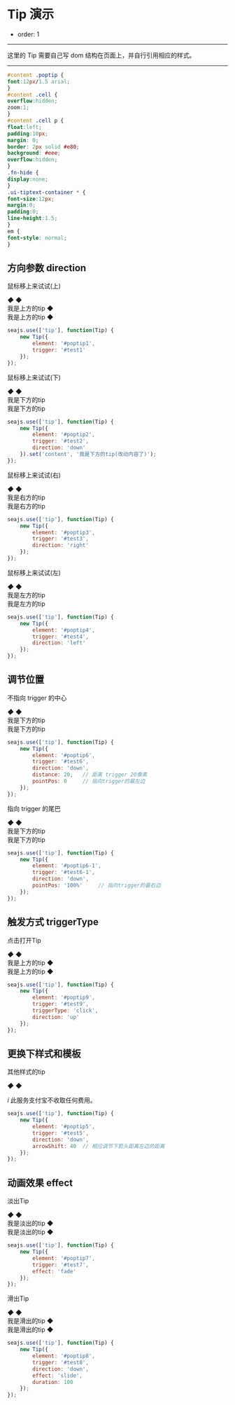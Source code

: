 # Tip 演示

- order: 1

---

这里的 Tip 需要自己写 dom 结构在页面上，并自行引用相应的样式。

---

`````css
#content .poptip {
font:12px/1.5 arial;
}
#content .cell {
overflow:hidden;
zoom:1;
}
#content .cell p {
float:left;
padding:10px;
margin: 0;
border: 2px solid #e80;
background: #eee;
overflow:hidden;
}
.fn-hide {
display:none;
}
.ui-tiptext-container * {
font-size:12px;
margin:0;
padding:0;
line-height:1.5;
}
em {
font-style: normal;
}
`````
<link rel="stylesheet" href="http://modules.spmjs.org/alice/poptip/1.0.0/poptip-debug.css" type="text/css" media="screen" charset="utf-8">
<link rel="stylesheet" href="http://modules.spmjs.org/alice/tiptext/1.0.0/tiptext-debug.css" type="text/css" media="screen" charset="utf-8">

## 方向参数 direction

<div class="cell">
    <p id="test1">鼠标移上来试试(上)</p>
</div>

<div class="examples">
<div class="ui-poptip fn-hide" id="poptip1">
    <div class="ui-poptip-shadow">
    <div class="ui-poptip-container">
        <div class="ui-poptip-arrow ui-poptip-arrow-7">
            <em>◆</em>
            <span>◆</span>
        </div>                  
        <div class="ui-poptip-content" data-role="content">
            <div>我是上方的tip ◆</div>
            <div>我是上方的tip ◆</div>            
        </div>
    </div>
    </div>
</div>
</div>

````javascript
seajs.use(['tip'], function(Tip) {
    new Tip({
        element: '#poptip1',    
        trigger: '#test1'
    });
});
````

<div class="cell">
    <p id="test2">鼠标移上来试试(下)</p>
</div>

<div class="examples">
<div class="ui-poptip fn-hide" id="poptip2">
    <div class="ui-poptip-shadow">
    <div class="ui-poptip-container">
        <div class="ui-poptip-arrow ui-poptip-arrow-11">
            <em>◆</em>
            <span>◆</span>
        </div>                  
        <div class="ui-poptip-content" data-role="content">
            <div>我是下方的tip</div>
            <div>我是下方的tip</div>       
        </div>
    </div>
    </div>
</div>
</div>

````javascript
seajs.use(['tip'], function(Tip) {
    new Tip({
        element: '#poptip2',
        trigger: '#test2',
        direction: 'down'
    }).set('content', '我是下方的tip(改动内容了)');
});
````

<div class="cell">
    <p id="test3">鼠标移上来试试(右)</p>
</div>

<div class="examples">
<div class="ui-poptip fn-hide" id="poptip3">
    <div class="ui-poptip-shadow">
    <div class="ui-poptip-container">
        <div class="ui-poptip-arrow ui-poptip-arrow-10">
            <em>◆</em>
            <span>◆</span>
        </div>                  
        <div class="ui-poptip-content" data-role="content">
            <div>我是右方的tip</div>
            <div>我是右方的tip</div>
        </div>
    </div>
    </div>
</div>
</div>

````javascript
seajs.use(['tip'], function(Tip) {
    new Tip({
        element: '#poptip3',
        trigger: '#test3',
        direction: 'right'
    });
});
````

<div class="cell">
    <p id="test4">鼠标移上来试试(左)</p>
</div>

<div class="examples">
<div class="ui-poptip fn-hide" id="poptip4">
    <div class="ui-poptip-shadow">
    <div class="ui-poptip-container">
        <div class="ui-poptip-arrow ui-poptip-arrow-2">
            <em>◆</em>
            <span>◆</span>
        </div>
        <div class="ui-poptip-content" data-role="content">
            <div>我是左方的tip</div>
            <div>我是左方的tip</div>
        </div>
    </div>
    </div>
</div>
</div>

````javascript
seajs.use(['tip'], function(Tip) {
    new Tip({
        element: '#poptip4',
        trigger: '#test4',
        direction: 'left'
    });
});
````

## 调节位置

<div class="cell">
    <p id="test6">不指向 trigger 的中心</p>
</div>

<div class="examples">
<div class="ui-poptip fn-hide" id="poptip6">
    <div class="ui-poptip-shadow">
    <div class="ui-poptip-container">
        <div class="ui-poptip-arrow ui-poptip-arrow-11">
            <em>◆</em>
            <span>◆</span>
        </div>
        <div class="ui-poptip-content" data-role="content">
            <div>我是下方的tip</div>
            <div>我是下方的tip</div>
        </div>
    </div>
    </div>
</div>
</div>

````javascript
seajs.use(['tip'], function(Tip) {
    new Tip({
        element: '#poptip6',
        trigger: '#test6',
        direction: 'down',
        distance: 20,   // 距离 trigger 20像素
        pointPos: 0     // 指向trigger的最左边
    });
});
````
<div class="cell">
    <p id="test6-1">指向 trigger 的尾巴</p>
</div>

<div class="examples">
<div class="ui-poptip fn-hide" id="poptip6-1">
    <div class="ui-poptip-shadow">
    <div class="ui-poptip-container">
        <div class="ui-poptip-arrow ui-poptip-arrow-11">
            <em>◆</em>
            <span>◆</span>
        </div>
        <div class="ui-poptip-content" data-role="content">
            <div>我是下方的tip</div>
            <div>我是下方的tip</div>
        </div>
    </div>
    </div>
</div>
</div>

````javascript
seajs.use(['tip'], function(Tip) {
    new Tip({
        element: '#poptip6-1',
        trigger: '#test6-1',
        direction: 'down',
        pointPos: '100%'     // 指向trigger的最右边
    });
});
````


## 触发方式 triggerType

<div class="cell">
    <p id="test9">点击打开Tip</p>
</div>

<div class="examples">
<div class="ui-poptip fn-hide" id="poptip9">
    <div class="ui-poptip-shadow">
    <div class="ui-poptip-container">
        <div class="ui-poptip-arrow ui-poptip-arrow-7">
            <em>◆</em>
            <span>◆</span>
        </div>                  
        <div class="ui-poptip-content" data-role="content">
            <div>我是上方的tip ◆</div>
            <div>我是上方的tip ◆</div>            
        </div>
    </div>
    </div>
</div>
</div>

````javascript
seajs.use(['tip'], function(Tip) {
    new Tip({
        element: '#poptip9',
        trigger: '#test9',
        triggerType: 'click',
        direction: 'up'
    });
});
````

## 更换下样式和模板

<div class="cell">
    <p id="test5">其他样式的tip</p>
</div>

<div class="examples">
<div class="ui-tiptext-container ui-tiptext-container-message fn-hide" id="poptip5">
    <div class="ui-tiptext-arrow ui-tiptext-arrowup">
        <em>◆</em>
        <span>◆</span>
    </div>
    <p class="ui-tiptext ui-tiptext-message">
        <i class="ui-tiptext-icon iconfont" title="提示">&#x00ED;</i>
        此服务支付宝不收取任何费用。
    </p>
</div>
</div>

````javascript
seajs.use(['tip'], function(Tip) {
    new Tip({
        element: '#poptip5',
        trigger: '#test5',
        direction: 'down',
        arrowShift: 40  // 相应调节下箭头距离左边的距离
    });
});
````

## 动画效果 effect

<div class="cell">
    <p id="test7">淡出Tip</p>
</div>

<div class="ui-poptip fn-hide" id="poptip7">
    <div class="ui-poptip-shadow">
    <div class="ui-poptip-container">
        <div class="ui-poptip-arrow ui-poptip-arrow-7">
            <em>◆</em>
            <span>◆</span>
        </div>                  
        <div class="ui-poptip-content" data-role="content">
            <div>我是淡出的tip ◆</div>
            <div>我是淡出的tip ◆</div>            
        </div>
    </div>
    </div>
</div>

````javascript
seajs.use(['tip'], function(Tip) {
    new Tip({
        element: '#poptip7',    
        trigger: '#test7',
        effect: 'fade'
    });
});
````

<div class="cell">
    <p id="test8">滑出Tip</p>
</div>

<div class="ui-poptip fn-hide" id="poptip8">
    <div class="ui-poptip-shadow">
    <div class="ui-poptip-container">
        <div class="ui-poptip-arrow ui-poptip-arrow-11">
            <em>◆</em>
            <span>◆</span>
        </div>                  
        <div class="ui-poptip-content" data-role="content">
            <div>我是滑出的tip ◆</div>
            <div>我是滑出的tip ◆</div>            
        </div>
    </div>
    </div>
</div>

````javascript
seajs.use(['tip'], function(Tip) {
    new Tip({
        element: '#poptip8',    
        trigger: '#test8',
        direction: 'down',
        effect: 'slide',
        duration: 100
    });
});
````
